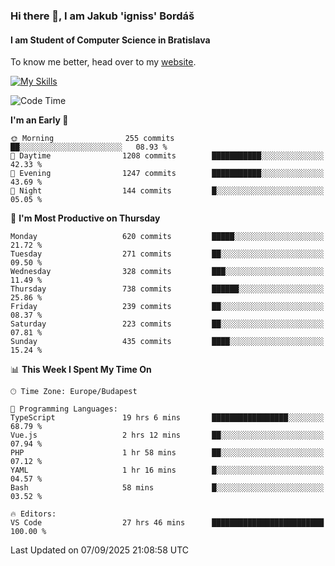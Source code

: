 ### Hi there 👋, I am Jakub 'igniss' Bordáš

#### I am Student of Computer Science in Bratislava
To know me better, head over to my [website](https://bordas.sk).

[![My Skills](https://skillicons.dev/icons?i=js,typescript,html,css,figma,svelte,vue,next,postgresql,nest,express,nodejs)](https://bordas.sk)


<!--START_SECTION:waka-->
![Code Time](http://img.shields.io/badge/Code%20Time-2%2C109%20hrs%205%20mins-blue)

**I'm an Early 🐤** 

```text
🌞 Morning                255 commits         ██░░░░░░░░░░░░░░░░░░░░░░░   08.93 % 
🌆 Daytime                1208 commits        ███████████░░░░░░░░░░░░░░   42.33 % 
🌃 Evening                1247 commits        ███████████░░░░░░░░░░░░░░   43.69 % 
🌙 Night                  144 commits         █░░░░░░░░░░░░░░░░░░░░░░░░   05.05 % 
```
📅 **I'm Most Productive on Thursday** 

```text
Monday                   620 commits         █████░░░░░░░░░░░░░░░░░░░░   21.72 % 
Tuesday                  271 commits         ██░░░░░░░░░░░░░░░░░░░░░░░   09.50 % 
Wednesday                328 commits         ███░░░░░░░░░░░░░░░░░░░░░░   11.49 % 
Thursday                 738 commits         ██████░░░░░░░░░░░░░░░░░░░   25.86 % 
Friday                   239 commits         ██░░░░░░░░░░░░░░░░░░░░░░░   08.37 % 
Saturday                 223 commits         ██░░░░░░░░░░░░░░░░░░░░░░░   07.81 % 
Sunday                   435 commits         ████░░░░░░░░░░░░░░░░░░░░░   15.24 % 
```


📊 **This Week I Spent My Time On** 

```text
🕑︎ Time Zone: Europe/Budapest

💬 Programming Languages: 
TypeScript               19 hrs 6 mins       █████████████████░░░░░░░░   68.79 % 
Vue.js                   2 hrs 12 mins       ██░░░░░░░░░░░░░░░░░░░░░░░   07.94 % 
PHP                      1 hr 58 mins        ██░░░░░░░░░░░░░░░░░░░░░░░   07.12 % 
YAML                     1 hr 16 mins        █░░░░░░░░░░░░░░░░░░░░░░░░   04.57 % 
Bash                     58 mins             █░░░░░░░░░░░░░░░░░░░░░░░░   03.52 % 

🔥 Editors: 
VS Code                  27 hrs 46 mins      █████████████████████████   100.00 % 
```


 Last Updated on 07/09/2025 21:08:58 UTC
<!--END_SECTION:waka-->
